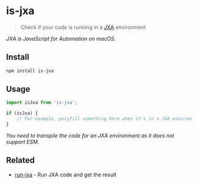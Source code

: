 # is-jxa

> Check if your code is running in a [JXA](https://github.com/JXA-Cookbook/JXA-Cookbook) environment

*JXA is JavaScript for Automation on macOS.*

## Install

```sh
npm install is-jxa
```

## Usage

```js
import isJxa from 'is-jxa';

if (isJxa) {
	// For example, polyfill something here when it's in a JXA environment
}
```

*You need to transpile the code for an JXA environment as it does not support ESM.*

## Related

- [run-jxa](https://github.com/sindresorhus/run-jxa) - Run JXA code and get the result
